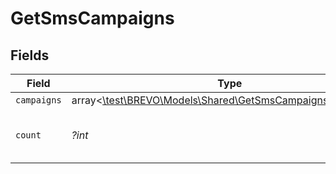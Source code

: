# GetSmsCampaigns


## Fields

| Field                                                                                                        | Type                                                                                                         | Required                                                                                                     | Description                                                                                                  | Example                                                                                                      |
| ------------------------------------------------------------------------------------------------------------ | ------------------------------------------------------------------------------------------------------------ | ------------------------------------------------------------------------------------------------------------ | ------------------------------------------------------------------------------------------------------------ | ------------------------------------------------------------------------------------------------------------ |
| `campaigns`                                                                                                  | array<[\test\BREVO\Models\Shared\GetSmsCampaignsCampaigns](../../models/shared/GetSmsCampaignsCampaigns.md)> | :heavy_minus_sign:                                                                                           | N/A                                                                                                          |                                                                                                              |
| `count`                                                                                                      | *?int*                                                                                                       | :heavy_minus_sign:                                                                                           | Number of SMS campaigns retrieved                                                                            | 12                                                                                                           |